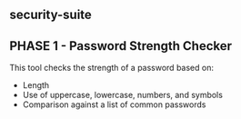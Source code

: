 ## security-suite

## PHASE 1 - Password Strength Checker

This tool checks the strength of a password based on:
- Length
- Use of uppercase, lowercase, numbers, and symbols
- Comparison against a list of common passwords
